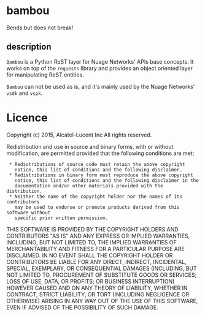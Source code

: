 # bambou

Bends but does not break!


## description

`Bambou` is a Python ReST layer for Nuage Networks' APIs base concepts. It works on top of the `requests` library and provides an object oriented layer for manipulating ReST entities.

`Bambou` can not be used as is, and it's mainly used by the Nuage Networks' `vsdk` and `vspk`.


# Licence

Copyright (c) 2015, Alcatel-Lucent Inc
All rights reserved.

Redistribution and use in source and binary forms, with or without
modification, are permitted provided that the following conditions are met:

     * Redistributions of source code must retain the above copyright
       notice, this list of conditions and the following disclaimer.
     * Redistributions in binary form must reproduce the above copyright
       notice, this list of conditions and the following disclaimer in the
       documentation and/or other materials provided with the distribution.
     * Neither the name of the copyright holder nor the names of its contributors
       may be used to endorse or promote products derived from this software without
       specific prior written permission.

THIS SOFTWARE IS PROVIDED BY THE COPYRIGHT HOLDERS AND CONTRIBUTORS "AS IS" AND
ANY EXPRESS OR IMPLIED WARRANTIES, INCLUDING, BUT NOT LIMITED TO, THE IMPLIED
WARRANTIES OF MERCHANTABILITY AND FITNESS FOR A PARTICULAR PURPOSE ARE
DISCLAIMED. IN NO EVENT SHALL THE COPYRIGHT HOLDER OR CONTRIBUTORS BE LIABLE FOR ANY
DIRECT, INDIRECT, INCIDENTAL, SPECIAL, EXEMPLARY, OR CONSEQUENTIAL DAMAGES
(INCLUDING, BUT NOT LIMITED TO, PROCUREMENT OF SUBSTITUTE GOODS OR SERVICES;
LOSS OF USE, DATA, OR PROFITS; OR BUSINESS INTERRUPTION) HOWEVER CAUSED AND
ON ANY THEORY OF LIABILITY, WHETHER IN CONTRACT, STRICT LIABILITY, OR TORT
(INCLUDING NEGLIGENCE OR OTHERWISE) ARISING IN ANY WAY OUT OF THE USE OF THIS
SOFTWARE, EVEN IF ADVISED OF THE POSSIBILITY OF SUCH DAMAGE.